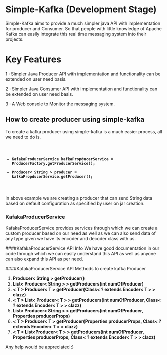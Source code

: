 # Simple-Kafka (Development Stage)
Simple-Kafka aims to provide a much simpler java API with implementation for producer and Consumer. So that people with little knowledge of Apache Kafka can easily integrate this real time messaging system into their projects.

# Key Features 

1 : Simpler Java Producer API with implementation and functionality can be extended on user need basis.

2 : Simpler Java Consumer API with implementation and functionality can be extended on user need basis.

3 : A Web console to Monitor the messaging system.


## How to create producer using simple-kafka
To create a kafka producer using simple-kafka is a much easier process, all we need to do is.
<code>
* **KafakaProducerService kafkaPropducerService = ProducerFactory.getProducerService();**
* **Producer< String > producer = kafkaPropducerService.getProducer();** 
</code>

In above example we are creating a producer that can send String data based on default configuration as specified by user on jar creation.

### KafakaProducerService
KafakaProducerService provides services through which we can create a custom producer based on our need as well as we can also send data of any type given we have its encoder and decoder class with us.

####KafakaProducerService API Info
We have good documentation in our code through which we can easily understand this API as well as anyone can also expand this API as per need.

####KafakaProducerService API Methods to create kafka Producer
1. **Producer< String  > getProducer()** 
2. **List< Producer< String > > getProducers(int numOfProducer)** 
3. **< T > Producer< T > getProducer(Class< ? extends Encoder< T > > clazz)**
4. **< T > List< Producer< T > > getProducers(int numOfProducer, Class< ? extends Encoder< T > > clazz)** 
6. **List< Producer< String > > getProducers(int numOfProducer, Properties producerProps)** 
7. **< T > Producer< T > getProducer(Properties producerProps, Class< ? extends Encoder< T > > clazz)** 
8. **< T > List<Producer< T > > getProducers(int numOfProducer, Properties producerProps, Class< ? extends Encoder< T > > clazz)** 


Any help would be appreciated :)
